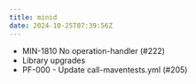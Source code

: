 ```yaml
---
title: minid
date: 2024-10-25T07:39:56Z
---
```

- MIN-1810 No operation-handler (#222)
- Library upgrades
- PF-000 - Update call-maventests.yml (#205)

